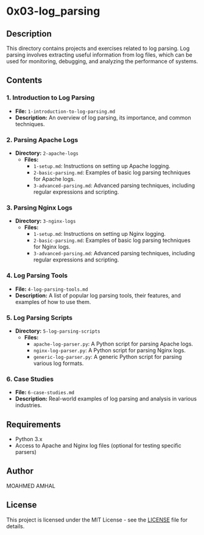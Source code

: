 # 0x03-log_parsing

## Description
This directory contains projects and exercises related to log parsing. Log parsing involves extracting useful information from log files, which can be used for monitoring, debugging, and analyzing the performance of systems.

## Contents

### 1. Introduction to Log Parsing
- **File:** `1-introduction-to-log-parsing.md`
- **Description:** An overview of log parsing, its importance, and common techniques.

### 2. Parsing Apache Logs
- **Directory:** `2-apache-logs`
  - **Files:**
    - `1-setup.md`: Instructions on setting up Apache logging.
    - `2-basic-parsing.md`: Examples of basic log parsing techniques for Apache logs.
    - `3-advanced-parsing.md`: Advanced parsing techniques, including regular expressions and scripting.

### 3. Parsing Nginx Logs
- **Directory:** `3-nginx-logs`
  - **Files:**
    - `1-setup.md`: Instructions on setting up Nginx logging.
    - `2-basic-parsing.md`: Examples of basic log parsing techniques for Nginx logs.
    - `3-advanced-parsing.md`: Advanced parsing techniques, including regular expressions and scripting.

### 4. Log Parsing Tools
- **File:** `4-log-parsing-tools.md`
- **Description:** A list of popular log parsing tools, their features, and examples of how to use them.

### 5. Log Parsing Scripts
- **Directory:** `5-log-parsing-scripts`
  - **Files:**
    - `apache-log-parser.py`: A Python script for parsing Apache logs.
    - `nginx-log-parser.py`: A Python script for parsing Nginx logs.
    - `generic-log-parser.py`: A generic Python script for parsing various log formats.

### 6. Case Studies
- **File:** `6-case-studies.md`
- **Description:** Real-world examples of log parsing and analysis in various industries.

## Requirements
- Python 3.x
- Access to Apache and Nginx log files (optional for testing specific parsers)

## Author
MOAHMED AMHAL

## License
This project is licensed under the MIT License - see the [LICENSE](LICENSE) file for details.

